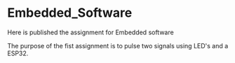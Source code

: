 # Embedded_Software
Here is published the assignment for Embedded software

The purpose of the fist assignment is to pulse two signals using LED's and a ESP32.


